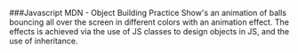###Javascript MDN - Object Building Practice
Show's an animation of balls bouncing all over the screen in different colors
with an animation effect.
The effects is achieved via the use of JS classes to design objects in JS,
and the use of inheritance.

